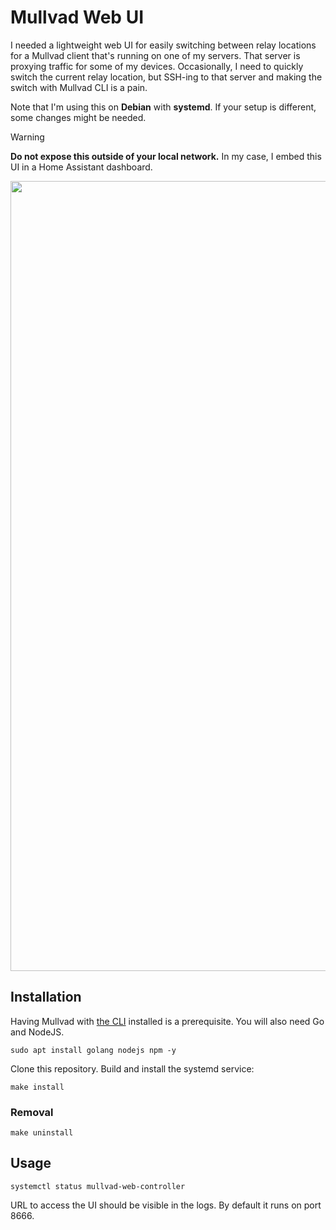 # Mullvad Web UI

I needed a lightweight web UI for easily switching between relay locations for a Mullvad client that's running on one of my servers. That server is proxying traffic for some of my devices. Occasionally, I need to quickly switch the current relay location, but SSH-ing to that server and making the switch with Mullvad CLI is a pain.

Note that I'm using this on **Debian** with **systemd**. If your setup is different, some changes might be needed.

> [!WARNING]
> **Do not expose this outside of your local network.** In my case, I embed this UI in a Home Assistant dashboard.

<img width="1264" src="https://github.com/user-attachments/assets/0f93ae01-827a-44a6-93ce-51fa1d1cad19" />

## Installation

Having Mullvad with [the CLI](https://mullvad.net/en/help/how-use-mullvad-cli) installed is a prerequisite. You will
also need Go and NodeJS.

```shell
sudo apt install golang nodejs npm -y
```

Clone this repository. Build and install the systemd service:

```shell
make install
```

### Removal

```shell
make uninstall
```

## Usage

```shell
systemctl status mullvad-web-controller
```

URL to access the UI should be visible in the logs. By default it runs on port 8666.

